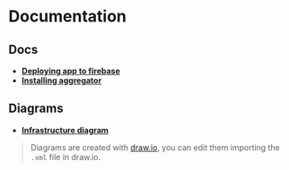 # Documentation

## Docs

* **[Deploying app to firebase](firebase_deploy.md)**
* **[Installing aggregator](aggregator_installation.md)**

## Diagrams

* **[Infrastructure diagram](./diagrams/infrastructure.pdf)**

> Diagrams are created with [draw.io](https://draw.io), you can edit them importing the `.xml` file in draw.io.
